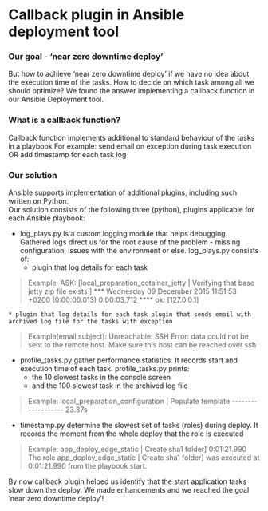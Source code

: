 # Callback plugin in Ansible deployment tool
### Our goal - ‘near zero downtime deploy’
But how to achieve ‘near zero downtime deploy’ if we have no idea about the execution time of the tasks.
How to decide on which task among all we should optimize? 
We found the answer implementing a callback function in our Ansible Deployment tool.

### What is a callback function?
Callback function implements additional to standard behaviour of the tasks in a playbook
For example: send email on exception during task execution OR add timestamp for each task log

### Our solution 
Ansible supports implementation of additional plugins, including such written on Python.   
Our solution consists of the following three (python), plugins applicable for each Ansible playbook:
* log_plays.py is a custom logging module that helps debugging. Gathered logs direct us for the root cause of the problem - missing configuration, issues with the environment or else.
log_plays.py consists of:
     * plugin that log details for each task 

>  Example:
>  ASK: [local_preparation_cotainer_jetty | Verifying that base jetty zip file exists ] *** 
> 	Wednesday 09 December 2015  11:51:53 +0200 (0:00:00.013)       0:00:03.712 **** 
> 	ok: [127.0.0.1]

	* plugin that log details for each task plugin that sends email with archived log file for the tasks with exception 

> Example(email subject): Unreachable: SSH Error: data could not be sent to the remote host. Make sure this host can be reached over ssh
		
* profile_tasks.py gather performance statistics. It records start and execution time of each task. profile_tasks.py prints:
  * the 10 slowest tasks in the console screen
  * and the 100 slowest task in the archived log file
  
>  Example: local_preparation_configuration | Populate template ------------------- 23.37s

* timestamp.py determine the slowest set of tasks (roles) during deploy. It records the moment from the whole deploy that the role is executed

> Example: app_deploy_edge_static | Create sha1 folder] 0:01:21.990 
> The role app_deploy_edge_static | Create sha1 folder] was executed at 0:01:21.990 from the playbook start.

By now callback plugin helped us identify that the start application tasks slow down the deploy. We made enhancements and we reached the goal ‘near zero downtime deploy’!



